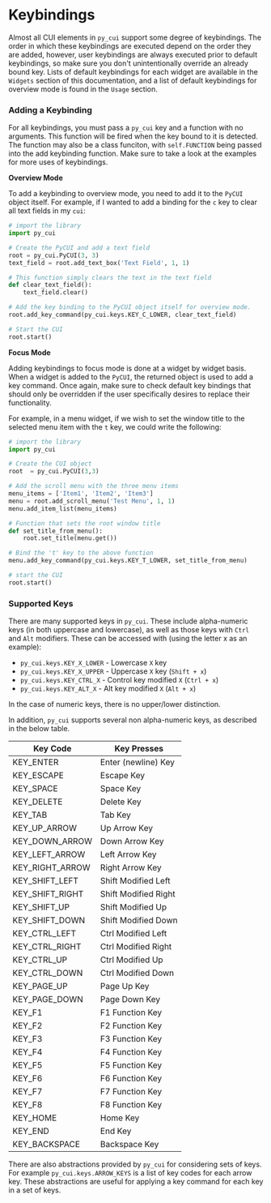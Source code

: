 # Keybindings

Almost all CUI elements in `py_cui` support some degree of keybindings. The order in which these keybindings are executed depend on the order they are added, however, user keybindings are always executed prior to default keybindings, so make sure you don't unintentionally override an already bound key. Lists of default keybindings for each widget are available in the `Widgets` section of this documentation, and a list of default keybindings for overview mode is found in the `Usage` section.

### Adding a Keybinding

For all keybindings, you must pass a `py_cui` key and a function with no arguments. This function will be fired when the key bound to it is detected. The function may also be a class funciton, with `self.FUNCTION` being passed into the add keybinding function. Make sure to take a look at the examples for more uses of keybindings.

**Overview Mode**

To add a keybinding to overview mode, you need to add it to the `PyCUI` object itself. For example, if I wanted to add a binding for the `c` key to clear all text fields in my `cui`:

```Python
# import the library
import py_cui

# Create the PyCUI and add a text field
root = py_cui.PyCUI(3, 3)
text_field = root.add_text_box('Text Field', 1, 1)

# This function simply clears the text in the text field
def clear_text_field():
    text_field.clear()

# Add the key binding to the PyCUI object itself for overview mode.
root.add_key_command(py_cui.keys.KEY_C_LOWER, clear_text_field)

# Start the CUI
root.start()
```

**Focus Mode**

Adding keybindings to focus mode is done at a widget by widget basis. When a widget is added to the `PyCUI`, the returned object is used to add a key command. Once again, make sure to check default key bindings that should only be overridden if the user specifically desires to replace their functionality.

For example, in a menu widget, if we wish to set the window title to the selected menu item with the `t` key, we could write the following:
```Python
# import the library
import py_cui

# Create the CUI object
root  = py_cui.PyCUI(3,3)

# Add the scroll menu with the three menu items
menu_items = ['Item1', 'Item2', 'Item3']
menu = root.add_scroll_menu('Test Menu', 1, 1)
menu.add_item_list(menu_items)

# Function that sets the root window title
def set_title_from_menu():
    root.set_title(menu.get())

# Bind the 't' key to the above function
menu.add_key_command(py_cui.keys.KEY_T_LOWER, set_title_from_menu)

# start the CUI
root.start()
```

### Supported Keys

There are many supported keys in `py_cui`. These include alpha-numeric keys (in both uppercase and lowercase), as well as those keys with `Ctrl` and `Alt` modifiers. These can be accessed with (using the letter x as an example):

* `py_cui.keys.KEY_X_LOWER` - Lowercase `X` key
* `py_cui.keys.KEY_X_UPPER` - Uppercase `X` key (`Shift + x`)
* `py_cui.keys.KEY_CTRL_X` - Control key modified `X` (`Ctrl + x`)
* `py_cui.keys.KEY_ALT_X` - Alt key modified `X` (`Alt + x`)

In the case of numeric keys, there is no upper/lower distinction.

In addition, `py_cui` supports several non alpha-numeric keys, as described in the below table.

Key Code | Key Presses
---------|------------
KEY_ENTER      | Enter (newline) Key
KEY_ESCAPE     | Escape Key
KEY_SPACE      | Space Key
KEY_DELETE     | Delete Key
KEY_TAB        | Tab Key
KEY_UP_ARROW   | Up Arrow Key
KEY_DOWN_ARROW | Down Arrow Key
KEY_LEFT_ARROW | Left Arrow Key
KEY_RIGHT_ARROW | Right Arrow Key
KEY_SHIFT_LEFT  | Shift Modified Left
KEY_SHIFT_RIGHT | Shift Modified Right
KEY_SHIFT_UP    | Shift Modified Up
KEY_SHIFT_DOWN  | Shift Modified Down
KEY_CTRL_LEFT   | Ctrl Modified Left
KEY_CTRL_RIGHT  | Ctrl Modified Right
KEY_CTRL_UP     | Ctrl Modified Up
KEY_CTRL_DOWN   | Ctrl Modified Down
KEY_PAGE_UP    | Page Up Key
KEY_PAGE_DOWN  | Page Down Key
KEY_F1         | F1 Function Key
KEY_F2         | F2 Function Key
KEY_F3         | F3 Function Key
KEY_F4         | F4 Function Key
KEY_F5         | F5 Function Key
KEY_F6         | F6 Function Key
KEY_F7         | F7 Function Key
KEY_F8         | F8 Function Key
KEY_HOME       | Home Key
KEY_END        | End Key
KEY_BACKSPACE | Backspace Key

There are also abstractions provided by `py_cui` for considering sets of keys. For example `py_cui.keys.ARROW_KEYS` is a list of key codes for each arrow key. These abstractions are useful for applying a key command for each key in a set of keys.